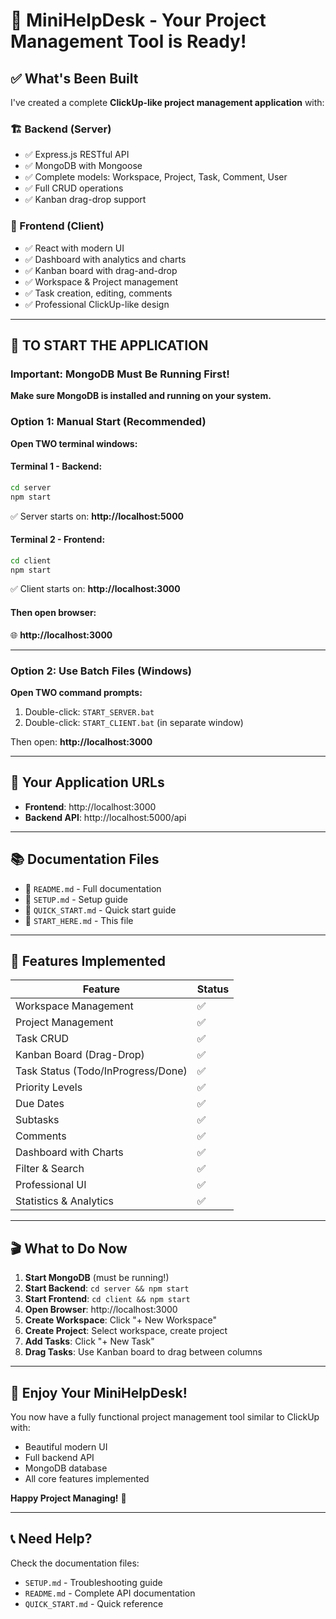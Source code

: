 # 🎉 MiniHelpDesk - Your Project Management Tool is Ready!

## ✅ What's Been Built

I've created a complete **ClickUp-like project management application** with:

### 🏗️ Backend (Server)
- ✅ Express.js RESTful API
- ✅ MongoDB with Mongoose
- ✅ Complete models: Workspace, Project, Task, Comment, User
- ✅ Full CRUD operations
- ✅ Kanban drag-drop support

### 🎨 Frontend (Client)
- ✅ React with modern UI
- ✅ Dashboard with analytics and charts
- ✅ Kanban board with drag-and-drop
- ✅ Workspace & Project management
- ✅ Task creation, editing, comments
- ✅ Professional ClickUp-like design

---

## 🚀 TO START THE APPLICATION

### Important: MongoDB Must Be Running First!

**Make sure MongoDB is installed and running on your system.**

### Option 1: Manual Start (Recommended)

**Open TWO terminal windows:**

#### Terminal 1 - Backend:
```bash
cd server
npm start
```
✅ Server starts on: **http://localhost:5000**

#### Terminal 2 - Frontend:
```bash
cd client  
npm start
```
✅ Client starts on: **http://localhost:3000**

#### Then open browser:
🌐 **http://localhost:3000**

---

### Option 2: Use Batch Files (Windows)

**Open TWO command prompts:**

1. Double-click: `START_SERVER.bat`
2. Double-click: `START_CLIENT.bat` (in separate window)

Then open: **http://localhost:3000**

---

## 🎯 Your Application URLs

- **Frontend**: http://localhost:3000
- **Backend API**: http://localhost:5000/api

---

## 📚 Documentation Files

- 📄 `README.md` - Full documentation
- 📄 `SETUP.md` - Setup guide
- 📄 `QUICK_START.md` - Quick start guide
- 📄 `START_HERE.md` - This file

---

## 🎨 Features Implemented

| Feature | Status |
|---------|--------|
| Workspace Management | ✅ |
| Project Management | ✅ |
| Task CRUD | ✅ |
| Kanban Board (Drag-Drop) | ✅ |
| Task Status (Todo/InProgress/Done) | ✅ |
| Priority Levels | ✅ |
| Due Dates | ✅ |
| Subtasks | ✅ |
| Comments | ✅ |
| Dashboard with Charts | ✅ |
| Filter & Search | ✅ |
| Professional UI | ✅ |
| Statistics & Analytics | ✅ |

---

## 🎬 What to Do Now

1. **Start MongoDB** (must be running!)
2. **Start Backend**: `cd server && npm start`
3. **Start Frontend**: `cd client && npm start`
4. **Open Browser**: http://localhost:3000
5. **Create Workspace**: Click "+ New Workspace"
6. **Create Project**: Select workspace, create project
7. **Add Tasks**: Click "+ New Task"
8. **Drag Tasks**: Use Kanban board to drag between columns

---

## 🎉 Enjoy Your MiniHelpDesk!

You now have a fully functional project management tool similar to ClickUp with:
- Beautiful modern UI
- Full backend API
- MongoDB database
- All core features implemented

**Happy Project Managing!** 🚀

---

## 📞 Need Help?

Check the documentation files:
- `SETUP.md` - Troubleshooting guide
- `README.md` - Complete API documentation
- `QUICK_START.md` - Quick reference
